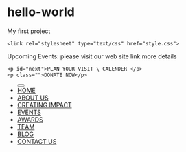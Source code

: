 # hello-world
My first project

<!DOCTYPE html>
<html lang="en-US">
<html>
<head>
 <meta charset="UTF-8">
 <meta name="viewport" content="width=device-width, initial-scale=1.0">
 <link rel="stylesheet" href="https://maxcdn.bootstrapcdn.com/bootstrap/3.3.7/css/bootstrap.min.css">
  <script src="https://ajax.googleapis.com/ajax/libs/jquery/3.2.1/jquery.min.js"></script>
  <script src="https://maxcdn.bootstrapcdn.com/bootstrap/3.3.7/js/bootstrap.min.js"></script>
	<title>new page
	</title>
	
	<link rel="stylesheet" type="text/css" href="style.css">
</head>
<body>
<div class="container">

<div class="topnav">
		<p id="firstline">Upcoming Events: please visit our web site link more details</p>
		
	<p id="next">PLAN YOUR VISIT \ CALENDER </p>
	<p class="">DONATE NOW</p>
	
</div>

<nav class="navbar navbar-inverse">
<ul class="nav navbar-nav">
<button type="button" class="navbar-toggle" data-toggle="collapse" data-target="#myNavbar">
        <span class="icon-bar"></span>
        <span class="icon-bar"></span>
        <span class="icon-bar"></span>                        
      </button>
  <div class="collapse navbar-collapse" id="myNavbar">
  <li><a href="#home">HOME</a></li>
  <li><a href="#About Us">ABOUT US</a></li>
  <li><a href="#Creating impact">CREATING IMPACT</a></li>
  <li><a href="#Events">EVENTS</a></li>
  <li><a href="#Awards">AWARDS</a></li>
  <li><a href="#Team">TEAM</a></li>
  <li><a href="#Blog">BLOG</a></li>
  <li><a href="#Contact Us">CONTACT US</a></li>
</ul>
</nav>
</div>
</body>
</html>


<!-- <p> hi</p> -->

<!-- <form action="/action_page.php">
  <fieldset>
    <legend>Personal information:</legend>
    First name:<br>
    <input type="text" name="firstname" value="Mickey">
    <br>
    Last name:<br>
    <input type="text" name="lastname" value="Mouse">
    <br><br>
    <input type="submit" value="Submit">
  </fieldset>
</form>
</body>
</html>
 -->
